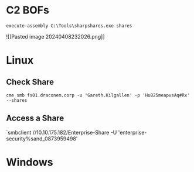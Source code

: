
# C2 BOFs

`execute-assembly C:\Tools\sharpshares.exe shares`

![[Pasted image 20240408232026.png]]
# Linux
## Check Share
`cme smb fs01.draconem.corp -u 'Gareth.Kilgallen' -p 'Hu825meapvsAq#Rx' --shares`

## Access a Share
`smbclient //10.10.175.182/Enterprise-Share -U 'enterprise-security%sand_0873959498'

# Windows
